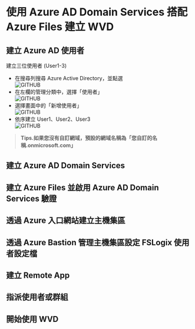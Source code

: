 # 使用 Azure AD Domain Services 搭配 Azure Files 建立 WVD

## 建立 Azure AD 使用者
 建立三位使用者 (User1-3)<br>
 - 在搜尋列搜尋 Azure Active Directory，並點選<br>
 ![GITHUB](https://github.com/BrianHsing/Azure-Windows-Virtual-Desktop/blob/master/Lab1/aad1.png "add1")<br>
 - 在左欄的管理分類中，選擇「使用者」<br>
 ![GITHUB](https://github.com/BrianHsing/Azure-Windows-Virtual-Desktop/blob/master/Lab1/aad2.png "add2")<br>
 - 選擇畫面中的「新增使用者」<br>
 ![GITHUB](https://github.com/BrianHsing/Azure-Windows-Virtual-Desktop/blob/master/Lab1/aad3.png "add3")<br>
 - 依序建立 User1、User2、User3<br>
 ![GITHUB](https://github.com/BrianHsing/Azure-Windows-Virtual-Desktop/blob/master/Lab1/add4.png "add4")<br>
 > **Tips.如果您沒有自訂網域，預設的網域名稱為「您自訂的名稱.onmicrosoft.com」** <br>
## 建立 Azure AD Domain Services

## 建立 Azure Files 並啟用 Azure AD Domain Services 驗證

## 透過 Azure 入口網站建立主機集區

## 透過 Azure Bastion 管理主機集區設定 FSLogix 使用者設定檔

## 建立 Remote App

## 指派使用者或群組

## 開始使用 WVD
